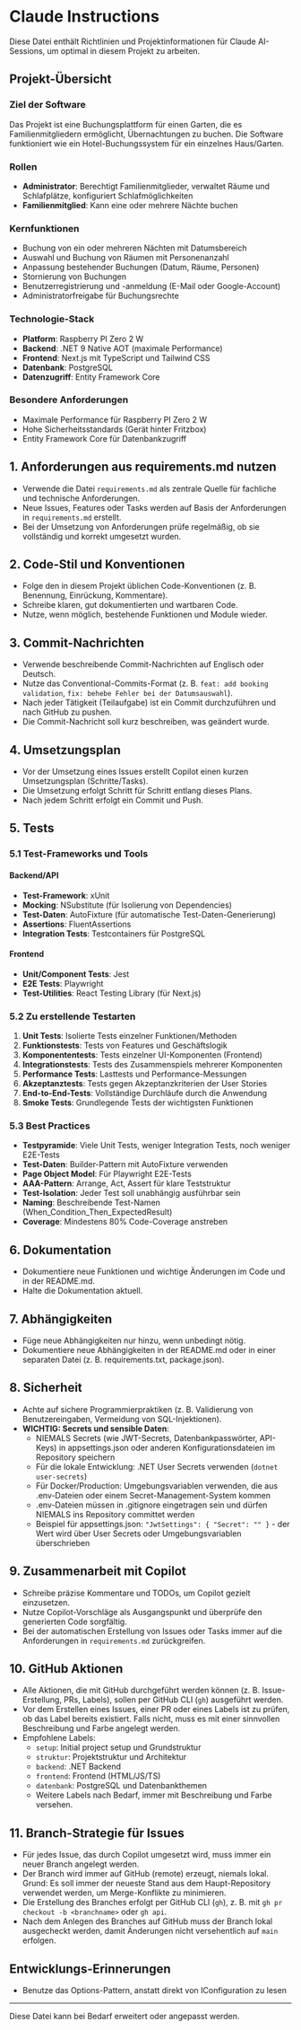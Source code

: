 # Claude Instructions

Diese Datei enthält Richtlinien und Projektinformationen für Claude AI-Sessions, um optimal in diesem Projekt zu arbeiten.

## Projekt-Übersicht

### Ziel der Software
Das Projekt ist eine Buchungsplattform für einen Garten, die es Familienmitgliedern ermöglicht, Übernachtungen zu buchen. Die Software funktioniert wie ein Hotel-Buchungssystem für ein einzelnes Haus/Garten.

### Rollen
- **Administrator**: Berechtigt Familienmitglieder, verwaltet Räume und Schlafplätze, konfiguriert Schlafmöglichkeiten
- **Familienmitglied**: Kann eine oder mehrere Nächte buchen

### Kernfunktionen
- Buchung von ein oder mehreren Nächten mit Datumsbereich
- Auswahl und Buchung von Räumen mit Personenanzahl
- Anpassung bestehender Buchungen (Datum, Räume, Personen)
- Stornierung von Buchungen
- Benutzerregistrierung und -anmeldung (E-Mail oder Google-Account)
- Administratorfreigabe für Buchungsrechte

### Technologie-Stack
- **Platform**: Raspberry PI Zero 2 W
- **Backend**: .NET 9 Native AOT (maximale Performance)
- **Frontend**: Next.js mit TypeScript und Tailwind CSS
- **Datenbank**: PostgreSQL
- **Datenzugriff**: Entity Framework Core

### Besondere Anforderungen
- Maximale Performance für Raspberry PI Zero 2 W
- Hohe Sicherheitsstandards (Gerät hinter Fritzbox)
- Entity Framework Core für Datenbankzugriff

## 1. Anforderungen aus requirements.md nutzen
- Verwende die Datei `requirements.md` als zentrale Quelle für fachliche und technische Anforderungen.
- Neue Issues, Features oder Tasks werden auf Basis der Anforderungen in `requirements.md` erstellt.
- Bei der Umsetzung von Anforderungen prüfe regelmäßig, ob sie vollständig und korrekt umgesetzt wurden.

## 2. Code-Stil und Konventionen
- Folge den in diesem Projekt üblichen Code-Konventionen (z. B. Benennung, Einrückung, Kommentare).
- Schreibe klaren, gut dokumentierten und wartbaren Code.
- Nutze, wenn möglich, bestehende Funktionen und Module wieder.

## 3. Commit-Nachrichten
- Verwende beschreibende Commit-Nachrichten auf Englisch oder Deutsch.
- Nutze das Conventional-Commits-Format (z. B. `feat: add booking validation`, `fix: behebe Fehler bei der Datumsauswahl`).
- Nach jeder Tätigkeit (Teilaufgabe) ist ein Commit durchzuführen und nach GitHub zu pushen.
- Die Commit-Nachricht soll kurz beschreiben, was geändert wurde.

## 4. Umsetzungsplan
- Vor der Umsetzung eines Issues erstellt Copilot einen kurzen Umsetzungsplan (Schritte/Tasks).
- Die Umsetzung erfolgt Schritt für Schritt entlang dieses Plans.
- Nach jedem Schritt erfolgt ein Commit und Push.

## 5. Tests

### 5.1 Test-Frameworks und Tools
#### Backend/API
- **Test-Framework**: xUnit
- **Mocking**: NSubstitute (für Isolierung von Dependencies)
- **Test-Daten**: AutoFixture (für automatische Test-Daten-Generierung)
- **Assertions**: FluentAssertions
- **Integration Tests**: Testcontainers für PostgreSQL

#### Frontend
- **Unit/Component Tests**: Jest
- **E2E Tests**: Playwright
- **Test-Utilities**: React Testing Library (für Next.js)

### 5.2 Zu erstellende Testarten
1. **Unit Tests**: Isolierte Tests einzelner Funktionen/Methoden
2. **Funktionstests**: Tests von Features und Geschäftslogik
3. **Komponententests**: Tests einzelner UI-Komponenten (Frontend)
4. **Integrationstests**: Tests des Zusammenspiels mehrerer Komponenten
5. **Performance Tests**: Lasttests und Performance-Messungen
6. **Akzeptanztests**: Tests gegen Akzeptanzkriterien der User Stories
7. **End-to-End-Tests**: Vollständige Durchläufe durch die Anwendung
8. **Smoke Tests**: Grundlegende Tests der wichtigsten Funktionen

### 5.3 Best Practices
- **Testpyramide**: Viele Unit Tests, weniger Integration Tests, noch weniger E2E-Tests
- **Test-Daten**: Builder-Pattern mit AutoFixture verwenden
- **Page Object Model**: Für Playwright E2E-Tests
- **AAA-Pattern**: Arrange, Act, Assert für klare Teststruktur
- **Test-Isolation**: Jeder Test soll unabhängig ausführbar sein
- **Naming**: Beschreibende Test-Namen (When_Condition_Then_ExpectedResult)
- **Coverage**: Mindestens 80% Code-Coverage anstreben

## 6. Dokumentation
- Dokumentiere neue Funktionen und wichtige Änderungen im Code und in der README.md.
- Halte die Dokumentation aktuell.

## 7. Abhängigkeiten
- Füge neue Abhängigkeiten nur hinzu, wenn unbedingt nötig.
- Dokumentiere neue Abhängigkeiten in der README.md oder in einer separaten Datei (z. B. requirements.txt, package.json).

## 8. Sicherheit
- Achte auf sichere Programmierpraktiken (z. B. Validierung von Benutzereingaben, Vermeidung von SQL-Injektionen).
- **WICHTIG: Secrets und sensible Daten**:
  - NIEMALS Secrets (wie JWT-Secrets, Datenbankpasswörter, API-Keys) in appsettings.json oder anderen Konfigurationsdateien im Repository speichern
  - Für die lokale Entwicklung: .NET User Secrets verwenden (`dotnet user-secrets`)
  - Für Docker/Production: Umgebungsvariablen verwenden, die aus .env-Dateien oder einem Secret-Management-System kommen
  - .env-Dateien müssen in .gitignore eingetragen sein und dürfen NIEMALS ins Repository committet werden
  - Beispiel für appsettings.json: `"JwtSettings": { "Secret": "" }` - der Wert wird über User Secrets oder Umgebungsvariablen überschrieben

## 9. Zusammenarbeit mit Copilot
- Schreibe präzise Kommentare und TODOs, um Copilot gezielt einzusetzen.
- Nutze Copilot-Vorschläge als Ausgangspunkt und überprüfe den generierten Code sorgfältig.
- Bei der automatischen Erstellung von Issues oder Tasks immer auf die Anforderungen in `requirements.md` zurückgreifen.

## 10. GitHub Aktionen
- Alle Aktionen, die mit GitHub durchgeführt werden können (z. B. Issue-Erstellung, PRs, Labels), sollen per GitHub CLI (`gh`) ausgeführt werden.
- Vor dem Erstellen eines Issues, einer PR oder eines Labels ist zu prüfen, ob das Label bereits existiert. Falls nicht, muss es mit einer sinnvollen Beschreibung und Farbe angelegt werden.
- Empfohlene Labels:
  - `setup`: Initial project setup und Grundstruktur
  - `struktur`: Projektstruktur und Architektur
  - `backend`: .NET Backend
  - `frontend`: Frontend (HTML/JS/TS)
  - `datenbank`: PostgreSQL und Datenbankthemen
  - Weitere Labels nach Bedarf, immer mit Beschreibung und Farbe versehen.

## 11. Branch-Strategie für Issues
- Für jedes Issue, das durch Copilot umgesetzt wird, muss immer ein neuer Branch angelegt werden.
- Der Branch wird immer auf GitHub (remote) erzeugt, niemals lokal. Grund: Es soll immer der neueste Stand aus dem Haupt-Repository verwendet werden, um Merge-Konflikte zu minimieren.
- Die Erstellung des Branches erfolgt per GitHub CLI (`gh`), z. B. mit `gh pr checkout -b <branchname>` oder `gh api`.
- Nach dem Anlegen des Branches auf GitHub muss der Branch lokal ausgecheckt werden, damit Änderungen nicht versehentlich auf `main` erfolgen.

## Entwicklungs-Erinnerungen
- Benutze das Options-Pattern, anstatt direkt von IConfiguration zu lesen

---

Diese Datei kann bei Bedarf erweitert oder angepasst werden.